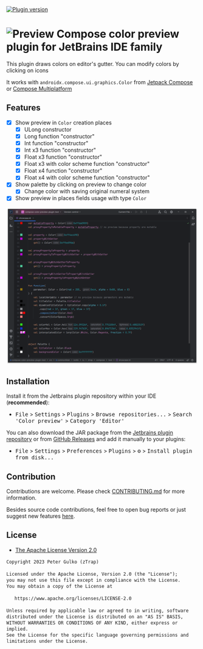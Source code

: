 [![Plugin version](https://img.shields.io/jetbrains/plugin/v/21298-compose-colors-preview)](https://plugins.jetbrains.com/plugin/21298-compose-colors-preview)

# ![Preview](./src/main/resources/META-INF/pluginIcon.svg) Compose color preview plugin for JetBrains IDE family

This plugin draws colors on editor's gutter. You can modify colors by clicking on icons

It works with `androidx.compose.ui.graphics.Color` from
[Jetpack Compose](https://developer.android.com/jetpack/compose) or
[Compose Multiplatform](https://www.jetbrains.com/ru-ru/lp/compose-mpp)

## Features

- [x] Show preview in `Color` creation places
    - [x] ULong constructor
    - [x] Long function "constructor"
    - [x] Int function "constructor"
    - [x] Int x3 function "constructor"
    - [x] Float x3 function "constructor"
    - [x] Float x3 with color scheme function "constructor"
    - [x] Float x4 function "constructor"
    - [x] Float x4 with color scheme function "constructor"
- [x] Show palette by clicking on preview to change color
    - [x] Change color with saving original numeral system
- [x] Show preview in places fields usage with type `Color`

![Preview](./.github/preview.png)

## Installation

Install it from the Jetbrains plugin repository within your IDE (**recommended**):

- <kbd>File</kbd> > <kbd>Settings</kbd> > <kbd>Plugins</kbd> > <kbd>Browse repositories...</kbd> > <kbd>Search 'Color
  preview'</kbd> > <kbd>Category 'Editor'</kbd>

You can also download the JAR package from
the [Jetbrains plugin repository](https://plugins.jetbrains.com/plugin/21298-compose-colors-preview) or
from [GitHub Releases](https://github.com/zTrap/compose-color-preview-plugin/releases) and add it manually to your
plugins:

- <kbd>File</kbd> > <kbd>Settings</kbd> > <kbd>Preferences</kbd> > <kbd>Plugins</kbd> > <kbd>⚙️</kbd> > <kbd>Install
  plugin from disk...</kbd>

## Contribution

Contributions are welcome. Please check [CONTRIBUTING.md](./CONTRIBUTING.md) for more information.

Besides source code contributions, feel free to open bug reports or just suggest new
features [here](https://github.com/zTrap/compose-color-preview-plugin/issues).

## License

- [The Apache License Version 2.0](https://www.apache.org/licenses/LICENSE-2.0.txt)

```
Copyright 2023 Peter Gulko (zTrap)

Licensed under the Apache License, Version 2.0 (the "License");
you may not use this file except in compliance with the License.
You may obtain a copy of the License at

   https://www.apache.org/licenses/LICENSE-2.0

Unless required by applicable law or agreed to in writing, software
distributed under the License is distributed on an "AS IS" BASIS,
WITHOUT WARRANTIES OR CONDITIONS OF ANY KIND, either express or implied.
See the License for the specific language governing permissions and
limitations under the License.
```